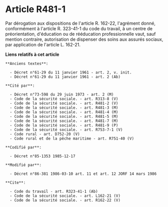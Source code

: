 # Article R481-1

Par dérogation aux dispositions de l'article R. 162-22, l'agrément donné, conformément à l'article R. 323-41-1 du code du
travail, à un centre de préorientation, d'éducation ou de rééducation professionnelle vaut, sauf mention contraire,
autorisation de dispenser des soins aux assurés sociaux, par application de l'article L. 162-21.

**Liens relatifs à cet article**

	**Anciens textes**:

	  - Décret n°61-29 du 11 janvier 1961 - art. 2, v. init.
	  - Décret n°61-29 du 11 janvier 1961 - art. 2 (Ab)

	**Cité par**:

	  - Décret n°73-598 du 29 juin 1973 - art. 2 (M)
	  - Code de la sécurité sociale. - art. R313-8 (V)
	  - Code de la sécurité sociale. - art. R481-2 (V)
	  - Code de la sécurité sociale. - art. R481-3 (M)
	  - Code de la sécurité sociale. - art. R481-4 (M)
	  - Code de la sécurité sociale. - art. R481-5 (M)
	  - Code de la sécurité sociale. - art. R481-7 (M)
	  - Code de la sécurité sociale. - art. R481-9 (P)
	  - Code de la sécurité sociale. - art. R753-7-1 (V)
	  - Code rural - art. D752-20 (V)
	  - Code rural et de la pêche maritime - art. R751-40 (V)

	**Codifié par**:

	  - Décret n°85-1353 1985-12-17

	**Modifié par**:

	  - Décret n°86-381 1986-03-10 art. 11 et art. 12 JORF 14 mars 1986

	**Cite**:

	  - Code du travail - art. R323-41-1 (Ab)
	  - Code de la sécurité sociale. - art. L162-21 (V)
	  - Code de la sécurité sociale. - art. R162-22 (V)
